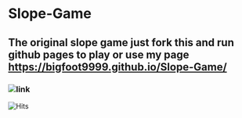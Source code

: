 # Slope-Game
## The original slope game just fork this and run github pages to play or use my page https://bigfoot9999.github.io/Slope-Game/
### ![link](https://xboxcontroller.tk)

![Hits](https://hits.seeyoufarm.com/api/count/incr/badge.svg?url=https%3A%2F%2Fgithub.com%2Fgjbae1212%2Fhit-counter)
